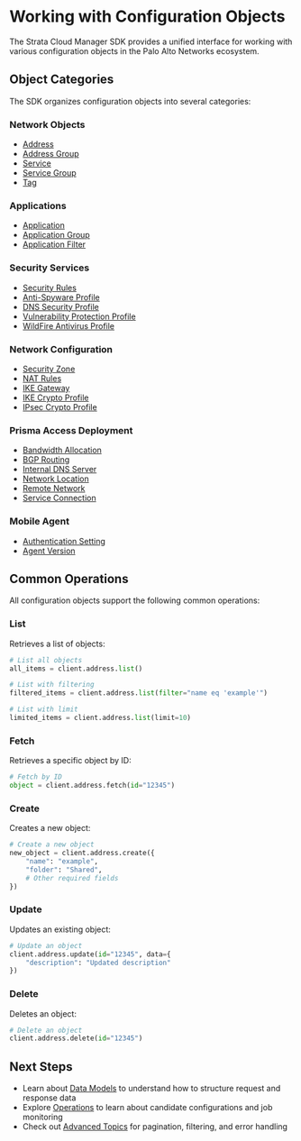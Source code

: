 # Working with Configuration Objects

The Strata Cloud Manager SDK provides a unified interface for working with various configuration objects in the Palo Alto Networks ecosystem.

## Object Categories

The SDK organizes configuration objects into several categories:

### Network Objects

- [Address](../sdk/config/objects/address.md)
- [Address Group](../sdk/config/objects/address_group.md)
- [Service](../sdk/config/objects/service.md)
- [Service Group](../sdk/config/objects/service_group.md)
- [Tag](../sdk/config/objects/tag.md)

### Applications

- [Application](../sdk/config/objects/application.md)
- [Application Group](../sdk/config/objects/application_group.md)
- [Application Filter](../sdk/config/objects/application_filters.md)

### Security Services

- [Security Rules](../sdk/config/security_services/security_rule.md)
- [Anti-Spyware Profile](../sdk/config/security_services/anti_spyware_profile.md)
- [DNS Security Profile](../sdk/config/security_services/dns_security_profile.md)
- [Vulnerability Protection Profile](../sdk/config/security_services/vulnerability_protection_profile.md)
- [WildFire Antivirus Profile](../sdk/config/security_services/wildfire_antivirus.md)

### Network Configuration

- [Security Zone](../sdk/config/network/security_zone.md)
- [NAT Rules](../sdk/config/network/nat_rules.md)
- [IKE Gateway](../sdk/config/network/ike_gateway.md)
- [IKE Crypto Profile](../sdk/config/network/ike_crypto_profile.md)
- [IPsec Crypto Profile](../sdk/config/network/ipsec_crypto_profile.md)

### Prisma Access Deployment

- [Bandwidth Allocation](../sdk/config/deployment/bandwidth_allocations.md)
- [BGP Routing](../sdk/config/deployment/bgp_routing.md)
- [Internal DNS Server](../sdk/config/deployment/internal_dns_servers.md)
- [Network Location](../sdk/config/deployment/network_locations.md)
- [Remote Network](../sdk/config/deployment/remote_networks.md)
- [Service Connection](../sdk/config/deployment/service_connections.md)

### Mobile Agent

- [Authentication Setting](../sdk/config/mobile_agent/auth_settings.md)
- [Agent Version](../sdk/config/mobile_agent/agent_versions.md)

## Common Operations

All configuration objects support the following common operations:

### List

Retrieves a list of objects:

```python
# List all objects
all_items = client.address.list()

# List with filtering
filtered_items = client.address.list(filter="name eq 'example'")

# List with limit
limited_items = client.address.list(limit=10)
```

### Fetch

Retrieves a specific object by ID:

```python
# Fetch by ID
object = client.address.fetch(id="12345")
```

### Create

Creates a new object:

```python
# Create a new object
new_object = client.address.create({
    "name": "example",
    "folder": "Shared",
    # Other required fields
})
```

### Update

Updates an existing object:

```python
# Update an object
client.address.update(id="12345", data={
    "description": "Updated description"
})
```

### Delete

Deletes an object:

```python
# Delete an object
client.address.delete(id="12345")
```

## Next Steps

- Learn about [Data Models](data-models.md) to understand how to structure request and response data
- Explore [Operations](operations.md) to learn about candidate configurations and job monitoring
- Check out [Advanced Topics](advanced-topics.md) for pagination, filtering, and error handling
